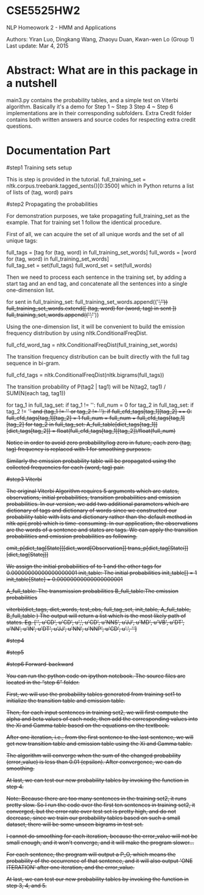 # CSE5525HW2
NLP Homeowork 2 - HMM and Applications

Authors: Yiran Luo, Dingkang Wang, Zhaoyu Duan, Kwan-wen Lo (Group 1)
Last update: Mar 4, 2015

# Abstract: What are in this package in a nutshell

main3.py contains the probability tables, and a simple test on Viterbi algorithm. Basically it's a demo for Step 1 ~ Step 3
Step 4 ~ Step 6 implementations are in their corresponding subfolders.
Extra Credit folder contains both written answers and source codes for respecting extra credit questions.

# Documentation Part

#step1 Training sets setup

This is step is provided in the tutorial. 
full_training_set = nltk.corpus.treebank.tagged_sents()[0:3500]
which in Python returns a list of lists of (tag, word) pairs

#step2 Propagating the probabilities

For demonstration purposes, we take propagating full_training_set as the example. That for training set 1 follow the identical procedure.

First of all, we can acquire the set of all unique words and the set of all unique tags:

full_tags = [tag for (tag, word) in full_training_set_words]
full_words = [word for (tag, word) in full_training_set_words]    
full_tag_set = set(full_tags)
full_word_set = set(full_words)

Then we need to process each sentence in the training set, by adding a start tag and an end tag, and concatenate all the sentences into a single one-dimension list.

for sent in full_training_set:
    full_training_set_words.append(('<s>','<s>'))
    full_training_set_words.extend([ (tag, word) for (word, tag) in sent ])
    full_training_set_words.append(('</s>','</s>'))

Using the one-dimension list, it will be convenient to build the emission frequency distribution by using nltk.ConditionalFreqDist.

full_cfd_word_tag = nltk.ConditionalFreqDist(full_training_set_words)

The transition frequency distribution can be built directly with the full tag sequence in bi-gram.

full_cfd_tags = nltk.ConditionalFreqDist(nltk.bigrams(full_tags))

The transition probability of P(tag2 | tag1) will be N(tag2, tag1) / SUM(N(each tag, tag1))

for tag_1 in full_tag_set:
    if tag_1 != '</s>':
        full_num = 0
        for tag_2 in full_tag_set:
            if tag_2 != '<s>' and (tag_1 != '<s>' or tag_2 != '</s>'):
                if full_cfd_tags[tag_1][tag_2] == 0:
                    full_cfd_tags[tag_1][tag_2] = 1
                full_num = full_num + full_cfd_tags[tag_1][tag_2]
        for tag_2 in full_tag_set:
                A_full_table[dict_tags[tag_1]][dict_tags[tag_2]] = 
float(full_cfd_tags[tag_1][tag_2])/float(full_num)

Notice in order to avoid zero probability/log zero in future, each zero (tag, tag) frequency is replaced with 1 for smoothing purposes.

Similarly the emission probability table will be propagated using the collected frequencies for each (word, tag) pair.

#step3 Viterbi

The original Viterbi Algorithm requires 5 arguments which are states, observations, initial probabilities, transition probabilities and emission probabilities. In our version, we add two additional parameters which are dictionary of tags and dictionary of words since we constructed our probability table with lists and dictionary rather than the default method in nltk api(.prob) which is time-consuming.
In our application, the observations are the words of a sentence and states are tags.
We can apply the transition probabilities and emission probabilities as following.

emit_p[dict_tag[State]][dict_word[Observation]]
trans_p[dict_tag[Statei]][dict_tag[Statej]]

We assign the initial probabilities of <s> to 1 and the other tags for 0.00000000000000000001
init_table: The initial probabilities
init_table[<s>] = 1
init_table[State] =  0.00000000000000000001

A_full_table: The transmission probabilities
B_full_table:The emission probabilities

viterbi(dict_tags, dict_words, test_obs, full_tag_set, init_table, A_full_table, B_full_table )
The output will return a list which is the most likely path of states.
Eg. ['<s>', u'CD', u'CD', u',', u'CD', u'NNS', u'JJ', u'MD', u'VB', u'DT', u'NN', u'IN', u'DT', u'JJ', u'NN', u'NNP', u'CD', u'.', '</s>']

#step4

#step5

#step6 Forward-backward

You can run the python code on ipython notebook. The source files are located in the “step 6” folder.

First, we will use the probability tables generated from training set1 to initialize the transition table and emission table.

Then, for each input sentences in training set2, we will first compute the alpha and beta values of each node, then add the corresponding values into the Xi and Gamma table based on the equations on the textbook.

After one iteration, i.e., from the first sentence to the last sentence, we will get new transition table and emission table using the Xi and Gamma table.

The algorithm will converge when the sum of the changed probability (error_value) is less than 0.01 (epsilon). After convergence, we can do smoothing.

At last, we can test our new probability tables by invoking the function in step 4.

Note:
Because there are too many sentences in the training set2, it runs pretty slow. So I run the code over the first ten sentences in training set2, it converged, but the error rate over test set is pretty high, and do not decrease, since we train our probability tables based on such a small dataset, there will be some unseen bigrams in test set.

I cannot do smoothing for each iteration, because the error_value will not be small enough, and it won't converge, and it will make the program slower...

For each sentence, the program will output a P_O, which means the probability of the occurrence of that sentence, and it will also output 'ONE ITERATION' after one iteration, and the error_value.

At last, we can test our new probability tables by invoking the function in step 3, 4, and 5.